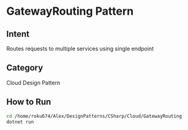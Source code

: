 # GatewayRouting Pattern

## Intent
Routes requests to multiple services using single endpoint

## Category
Cloud Design Pattern

## How to Run
```bash
cd /home/roku674/Alex/DesignPatterns/CSharp/Cloud/GatewayRouting
dotnet run
```
